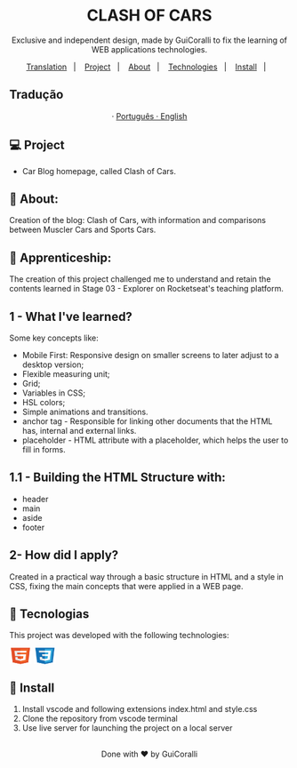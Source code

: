 <h1 align="center">  CLASH OF CARS </h1> 

<p align="center">
Exclusive and independent design, made by GuiCoralli to fix the learning of WEB applications technologies.
</p>

<p align="center">
  <a href="#-Translation">Translation</a>&nbsp;&nbsp;&nbsp;|&nbsp;&nbsp;&nbsp;
  <a href="#-Project">Project</a>&nbsp;&nbsp;&nbsp;|&nbsp;&nbsp;&nbsp;
  <a href="#-About">About</a>&nbsp;&nbsp;&nbsp;|&nbsp;&nbsp;&nbsp;
  <a href="#-Technologies">Technologies</a>&nbsp;&nbsp;&nbsp;|&nbsp;&nbsp;&nbsp;
  <a href="#-Install">Install</a>&nbsp;&nbsp;&nbsp;|&nbsp;&nbsp;&nbsp;
</p>


 ## Tradução 
 <p align="center">
   ·
  <a href="https://github.com/GuiCoralli/Clash_of_Cars/blob/main/readme-pt-br.md"> Português
  ·
  <a href="https://github.com/GuiCoralli/Clash_of_Cars/blob/main/README.md"> English
  </a>

##

## 💻 Project

  * Car Blog homepage, called Clash of Cars.

## 📜 About:

Creation of the blog: Clash of Cars, with information and comparisons between Muscler Cars and Sports Cars.

## 🧠 Apprenticeship:

The creation of this project challenged me to understand and retain the contents learned in Stage 03 - Explorer on Rocketseat's teaching platform.

## 1 - What I've learned?

Some key concepts like:

* Mobile First: Responsive design on smaller screens to later adjust to a desktop version;
* Flexible measuring unit;
* Grid;
* Variables in CSS;
* HSL colors;
* Simple animations and transitions.
* anchor tag <a> - Responsible for linking other documents that the HTML has, internal and external links.
* placeholder - HTML attribute with a placeholder, which helps the user to fill in forms.

## 1.1 - Building the HTML Structure with:

 * header
 * main
 * aside
 * footer

## 2- How did I apply?

Created in a practical way through a basic structure in HTML and a style in CSS, fixing the main concepts that were applied in a WEB page. 


## 🚀 Tecnologias
This project was developed with the following technologies:

 <div>
 <img align="center" alt="Gui-HTML" height="30" width="40" src="https://raw.githubusercontent.com/devicons/devicon/master/icons/html5/html5-original.svg">
  <img align="center" alt="Gui-CSS" height="30" width="40" src="https://raw.githubusercontent.com/devicons/devicon/master/icons/css3/css3-original.svg">
 </div>
 

## 💾 Install

1) Install  vscode and following extensions index.html and style.css
2) Clone the repository from vscode terminal
3) Use live server for launching the project on a local server
 
 ##
 
<footer>
 <p align="center"> Done with ♥ by GuiCoralli 
 </p>
</footer>
